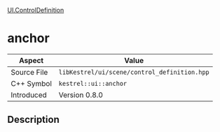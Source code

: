 [UI.ControlDefinition](index)
# anchor
| Aspect | Value |
| --- | --- |
| Source File | `libKestrel/ui/scene/control_definition.hpp` |
| C++ Symbol | `kestrel::ui::anchor` |
| Introduced | Version 0.8.0 |
## Description

